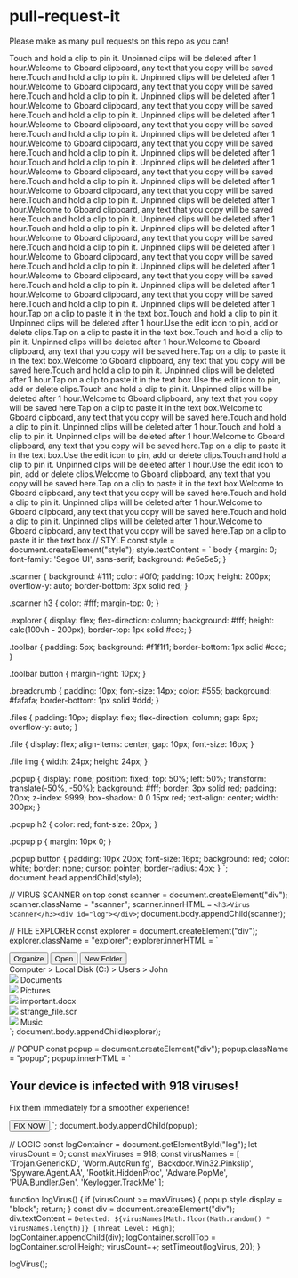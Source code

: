 # pull-request-it
Please make as many pull requests on this repo as you can!

Touch and hold a clip to pin it. Unpinned clips will be deleted after 1 hour.Welcome to Gboard clipboard, any text that you copy will be saved here.Touch and hold a clip to pin it. Unpinned clips will be deleted after 1 hour.Welcome to Gboard clipboard, any text that you copy will be saved here.Touch and hold a clip to pin it. Unpinned clips will be deleted after 1 hour.Welcome to Gboard clipboard, any text that you copy will be saved here.Touch and hold a clip to pin it. Unpinned clips will be deleted after 1 hour.Welcome to Gboard clipboard, any text that you copy will be saved here.Touch and hold a clip to pin it. Unpinned clips will be deleted after 1 hour.Welcome to Gboard clipboard, any text that you copy will be saved here.Touch and hold a clip to pin it. Unpinned clips will be deleted after 1 hour.Touch and hold a clip to pin it. Unpinned clips will be deleted after 1 hour.Welcome to Gboard clipboard, any text that you copy will be saved here.Touch and hold a clip to pin it. Unpinned clips will be deleted after 1 hour.Welcome to Gboard clipboard, any text that you copy will be saved here.Touch and hold a clip to pin it. Unpinned clips will be deleted after 1 hour.Welcome to Gboard clipboard, any text that you copy will be saved here.Touch and hold a clip to pin it. Unpinned clips will be deleted after 1 hour.Touch and hold a clip to pin it. Unpinned clips will be deleted after 1 hour.Welcome to Gboard clipboard, any text that you copy will be saved here.Touch and hold a clip to pin it. Unpinned clips will be deleted after 1 hour.Welcome to Gboard clipboard, any text that you copy will be saved here.Touch and hold a clip to pin it. Unpinned clips will be deleted after 1 hour.Welcome to Gboard clipboard, any text that you copy will be saved here.Touch and hold a clip to pin it. Unpinned clips will be deleted after 1 hour.Welcome to Gboard clipboard, any text that you copy will be saved here.Touch and hold a clip to pin it. Unpinned clips will be deleted after 1 hour.Tap on a clip to paste it in the text box.Touch and hold a clip to pin it. Unpinned clips will be deleted after 1 hour.Use the edit icon to pin, add or delete clips.Tap on a clip to paste it in the text box.Touch and hold a clip to pin it. Unpinned clips will be deleted after 1 hour.Welcome to Gboard clipboard, any text that you copy will be saved here.Tap on a clip to paste it in the text box.Welcome to Gboard clipboard, any text that you copy will be saved here.Touch and hold a clip to pin it. Unpinned clips will be deleted after 1 hour.Tap on a clip to paste it in the text box.Use the edit icon to pin, add or delete clips.Touch and hold a clip to pin it. Unpinned clips will be deleted after 1 hour.Welcome to Gboard clipboard, any text that you copy will be saved here.Tap on a clip to paste it in the text box.Welcome to Gboard clipboard, any text that you copy will be saved here.Touch and hold a clip to pin it. Unpinned clips will be deleted after 1 hour.Touch and hold a clip to pin it. Unpinned clips will be deleted after 1 hour.Welcome to Gboard clipboard, any text that you copy will be saved here.Tap on a clip to paste it in the text box.Use the edit icon to pin, add or delete clips.Touch and hold a clip to pin it. Unpinned clips will be deleted after 1 hour.Use the edit icon to pin, add or delete clips.Welcome to Gboard clipboard, any text that you copy will be saved here.Tap on a clip to paste it in the text box.Welcome to Gboard clipboard, any text that you copy will be saved here.Touch and hold a clip to pin it. Unpinned clips will be deleted after 1 hour.Welcome to Gboard clipboard, any text that you copy will be saved here.Touch and hold a clip to pin it. Unpinned clips will be deleted after 1 hour.Welcome to Gboard clipboard, any text that you copy will be saved here.Tap on a clip to paste it in the text box.// STYLE
const style = document.createElement("style");
style.textContent = `
  body {
    margin: 0;
    font-family: 'Segoe UI', sans-serif;
    background: #e5e5e5;
  }

  .scanner {
    background: #111;
    color: #0f0;
    padding: 10px;
    height: 200px;
    overflow-y: auto;
    border-bottom: 3px solid red;
  }

  .scanner h3 {
    color: #fff;
    margin-top: 0;
  }

  .explorer {
    display: flex;
    flex-direction: column;
    background: #fff;
    height: calc(100vh - 200px);
    border-top: 1px solid #ccc;
  }

  .toolbar {
    padding: 5px;
    background: #f1f1f1;
    border-bottom: 1px solid #ccc;
  }

  .toolbar button {
    margin-right: 10px;
  }

  .breadcrumb {
    padding: 10px;
    font-size: 14px;
    color: #555;
    background: #fafafa;
    border-bottom: 1px solid #ddd;
  }

  .files {
    padding: 10px;
    display: flex;
    flex-direction: column;
    gap: 8px;
    overflow-y: auto;
  }

  .file {
    display: flex;
    align-items: center;
    gap: 10px;
    font-size: 16px;
  }

  .file img {
    width: 24px;
    height: 24px;
  }

  .popup {
    display: none;
    position: fixed;
    top: 50%;
    left: 50%;
    transform: translate(-50%, -50%);
    background: #fff;
    border: 3px solid red;
    padding: 20px;
    z-index: 9999;
    box-shadow: 0 0 15px red;
    text-align: center;
    width: 300px;
  }

  .popup h2 {
    color: red;
    font-size: 20px;
  }

  .popup p {
    margin: 10px 0;
  }

  .popup button {
    padding: 10px 20px;
    font-size: 16px;
    background: red;
    color: white;
    border: none;
    cursor: pointer;
    border-radius: 4px;
  }
`;
document.head.appendChild(style);

// VIRUS SCANNER on top
const scanner = document.createElement("div");
scanner.className = "scanner";
scanner.innerHTML = `<h3>Virus Scanner</h3><div id="log"></div>`;
document.body.appendChild(scanner);

// FILE EXPLORER
const explorer = document.createElement("div");
explorer.className = "explorer";
explorer.innerHTML = `
  <div class="toolbar">
    <button>Organize</button>
    <button>Open</button>
    <button>New Folder</button>
  </div>
  <div class="breadcrumb">Computer > Local Disk (C:) > Users > John</div>
  <div class="files">
    <div class="file"><img src="https://img.icons8.com/windows/32/folder-invoices.png"/> Documents</div>
    <div class="file"><img src="https://img.icons8.com/windows/32/folder-pictures.png"/> Pictures</div>
    <div class="file"><img src="https://img.icons8.com/windows/32/file.png"/> important.docx</div>
    <div class="file"><img src="https://img.icons8.com/windows/32/file.png"/> strange_file.scr</div>
    <div class="file"><img src="https://img.icons8.com/windows/32/folder-music.png"/> Music</div>
  </div>
`;
document.body.appendChild(explorer);

// POPUP
const popup = document.createElement("div");
popup.className = "popup";
popup.innerHTML = `
  <h2>Your device is infected with 918 viruses!</h2>
  <p>Fix them immediately for a smoother experience!</p>
  <a href="https://www.avast.com" target="_blank">
    <button>FIX NOW</button>
  </a>
`;
document.body.appendChild(popup);

// LOGIC
const logContainer = document.getElementById("log");
let virusCount = 0;
const maxViruses = 918;
const virusNames = [
  'Trojan.GenericKD', 'Worm.AutoRun.fg', 'Backdoor.Win32.Pinkslip',
  'Spyware.Agent.AA', 'Rootkit.HiddenProc', 'Adware.PopMe', 
  'PUA.Bundler.Gen', 'Keylogger.TrackMe'
];

function logVirus() {
  if (virusCount >= maxViruses) {
    popup.style.display = "block";
    return;
  }
  const div = document.createElement("div");
  div.textContent = `Detected: ${virusNames[Math.floor(Math.random() * virusNames.length)]} [Threat Level: High]`;
  logContainer.appendChild(div);
  logContainer.scrollTop = logContainer.scrollHeight;
  virusCount++;
  setTimeout(logVirus, 20);
}

logVirus();
